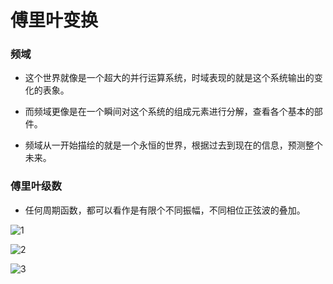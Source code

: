 # 傅里叶变换
### 频域
* 这个世界就像是一个超大的并行运算系统，时域表现的就是这个系统输出的变化的表象。

* 而频域更像是在一个瞬间对这个系统的组成元素进行分解，查看各个基本的部件。

* 频域从一开始描绘的就是一个永恒的世界，根据过去到现在的信息，预测整个未来。

### 傅里叶级数

* 任何周期函数，都可以看作是有限个不同振幅，不同相位正弦波的叠加。

![1](http://i2.muimg.com/524586/3f08a36d65f7497fs.jpg)

![2](http://i4.buimg.com/524586/9150a52df8f1248as.gif)

![3](http://i4.buimg.com/524586/7987e5634f226fbas.jpg)
